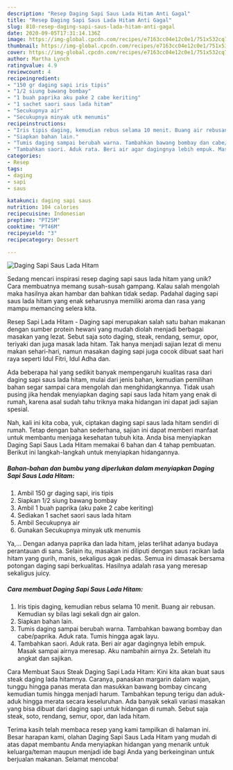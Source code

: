 ```yaml
---
description: "Resep Daging Sapi Saus Lada Hitam Anti Gagal"
title: "Resep Daging Sapi Saus Lada Hitam Anti Gagal"
slug: 810-resep-daging-sapi-saus-lada-hitam-anti-gagal
date: 2020-09-05T17:31:14.136Z
image: https://img-global.cpcdn.com/recipes/e7163cc04e12c0e1/751x532cq70/daging-sapi-saus-lada-hitam-foto-resep-utama.jpg
thumbnail: https://img-global.cpcdn.com/recipes/e7163cc04e12c0e1/751x532cq70/daging-sapi-saus-lada-hitam-foto-resep-utama.jpg
cover: https://img-global.cpcdn.com/recipes/e7163cc04e12c0e1/751x532cq70/daging-sapi-saus-lada-hitam-foto-resep-utama.jpg
author: Martha Lynch
ratingvalue: 4.9
reviewcount: 4
recipeingredient:
- "150 gr daging sapi iris tipis"
- "1/2 siung bawang bombay"
- "1 buah paprika aku pake 2 cabe keriting"
- "1 sachet saori saus lada hitam"
- "Secukupnya air"
- "Secukupnya minyak utk menumis"
recipeinstructions:
- "Iris tipis daging, kemudian rebus selama 10 menit. Buang air rebusan. Kemudian sy bilas lagi sekali dgn air galon."
- "Siapkan bahan lain."
- "Tumis daging sampai berubah warna. Tambahkan bawang bombay dan cabe/paprika. Aduk rata. Tumis hingga agak layu."
- "Tambahkan saori. Aduk rata. Beri air agar dagingnya lebih empuk. Masak sampai airnya meresap. Aku nambahin airnya 2x. Setelah itu angkat dan sajikan."
categories:
- Resep
tags:
- daging
- sapi
- saus

katakunci: daging sapi saus 
nutrition: 104 calories
recipecuisine: Indonesian
preptime: "PT25M"
cooktime: "PT46M"
recipeyield: "3"
recipecategory: Dessert

---
```



![Daging Sapi Saus Lada Hitam](https://img-global.cpcdn.com/recipes/e7163cc04e12c0e1/751x532cq70/daging-sapi-saus-lada-hitam-foto-resep-utama.jpg)

Sedang mencari inspirasi resep daging sapi saus lada hitam yang unik? Cara membuatnya memang susah-susah gampang. Kalau salah mengolah maka hasilnya akan hambar dan bahkan tidak sedap. Padahal daging sapi saus lada hitam yang enak seharusnya memiliki aroma dan rasa yang mampu memancing selera kita.

Resep Sapi Lada Hitam - Daging sapi merupakan salah satu bahan makanan dengan sumber protein hewani yang mudah diolah menjadi berbagai masakan yang lezat. Sebut saja soto daging, steak, rendang, semur, opor, teriyaki dan juga masak lada hitam. Tak hanya menjadi sajian lezat di menu makan sehari-hari, namun masakan daging sapi juga cocok dibuat saat hari raya seperti Idul Fitri, Idul Adha dan.

Ada beberapa hal yang sedikit banyak mempengaruhi kualitas rasa dari daging sapi saus lada hitam, mulai dari jenis bahan, kemudian pemilihan bahan segar sampai cara mengolah dan menghidangkannya. Tidak usah pusing jika hendak menyiapkan daging sapi saus lada hitam yang enak di rumah, karena asal sudah tahu triknya maka hidangan ini dapat jadi sajian spesial.


Nah, kali ini kita coba, yuk, ciptakan daging sapi saus lada hitam sendiri di rumah. Tetap dengan bahan sederhana, sajian ini dapat memberi manfaat untuk membantu menjaga kesehatan tubuh kita. Anda bisa menyiapkan Daging Sapi Saus Lada Hitam memakai 6 bahan dan 4 tahap pembuatan. Berikut ini langkah-langkah untuk menyiapkan hidangannya.

<!--inarticleads1-->

##### Bahan-bahan dan bumbu yang diperlukan dalam menyiapkan Daging Sapi Saus Lada Hitam:

1. Ambil 150 gr daging sapi, iris tipis
1. Siapkan 1/2 siung bawang bombay
1. Ambil 1 buah paprika (aku pake 2 cabe keriting)
1. Sediakan 1 sachet saori saus lada hitam
1. Ambil Secukupnya air
1. Gunakan Secukupnya minyak utk menumis


Ya,… Dengan adanya paprika dan lada hitam, jelas terlihat adanya budaya perantauan di sana. Selain itu, masakan ini diliputi dengan saus racikan lada hitam yang gurih, manis, sekaligus agak pedas. Semua ini dimasak bersama potongan daging sapi berkualitas. Hasilnya adalah rasa yang meresap sekaligus juicy. 

<!--inarticleads2-->

##### Cara membuat Daging Sapi Saus Lada Hitam:

1. Iris tipis daging, kemudian rebus selama 10 menit. Buang air rebusan. Kemudian sy bilas lagi sekali dgn air galon.
1. Siapkan bahan lain.
1. Tumis daging sampai berubah warna. Tambahkan bawang bombay dan cabe/paprika. Aduk rata. Tumis hingga agak layu.
1. Tambahkan saori. Aduk rata. Beri air agar dagingnya lebih empuk. Masak sampai airnya meresap. Aku nambahin airnya 2x. Setelah itu angkat dan sajikan.


Cara Membuat Saus Steak Daging Sapi Lada Hitam: Kini kita akan buat saus steak daging lada hitamnya. Caranya, panaskan margarin dalam wajan, tunggu hingga panas merata dan masukkan bawang bombay cincang kemudian tumis hingga menjadi harum. Tambahkan tepung terigu dan aduk-aduk hingga merata secara keseluruhan. Ada banyak sekali variasi masakan yang bisa dibuat dari daging sapi untuk hidangan di rumah. Sebut saja steak, soto, rendang, semur, opor, dan lada hitam. 

Terima kasih telah membaca resep yang kami tampilkan di halaman ini. Besar harapan kami, olahan Daging Sapi Saus Lada Hitam yang mudah di atas dapat membantu Anda menyiapkan hidangan yang menarik untuk keluarga/teman maupun menjadi ide bagi Anda yang berkeinginan untuk berjualan makanan. Selamat mencoba!
